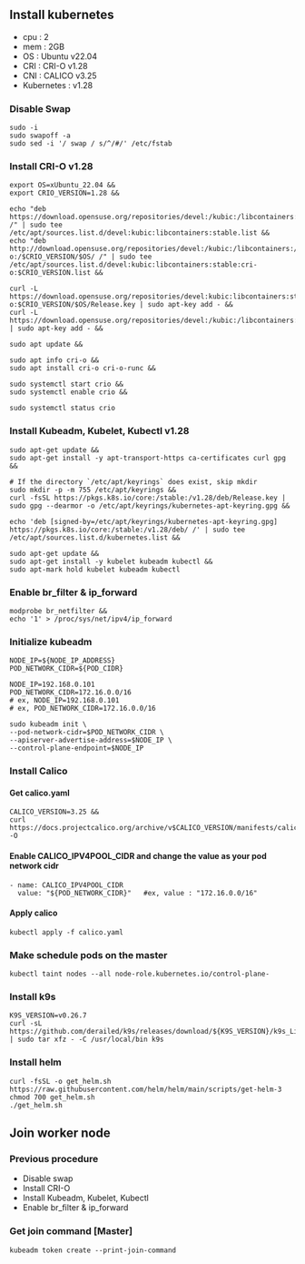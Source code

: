 ## Install kubernetes
- cpu : 2
- mem : 2GB
- OS : Ubuntu v22.04
- CRI : CRI-O  v1.28
- CNI : CALICO v3.25
- Kubernetes : v1.28

### Disable Swap
```
sudo -i
sudo swapoff -a
sudo sed -i '/ swap / s/^/#/' /etc/fstab
```

### Install CRI-O v1.28
```
export OS=xUbuntu_22.04 &&
export CRIO_VERSION=1.28 &&

echo "deb https://download.opensuse.org/repositories/devel:/kubic:/libcontainers:/stable/$OS/ /" | sudo tee /etc/apt/sources.list.d/devel:kubic:libcontainers:stable.list &&
echo "deb http://download.opensuse.org/repositories/devel:/kubic:/libcontainers:/stable:/cri-o:/$CRIO_VERSION/$OS/ /" | sudo tee /etc/apt/sources.list.d/devel:kubic:libcontainers:stable:cri-o:$CRIO_VERSION.list &&

curl -L https://download.opensuse.org/repositories/devel:kubic:libcontainers:stable:cri-o:$CRIO_VERSION/$OS/Release.key | sudo apt-key add - &&
curl -L https://download.opensuse.org/repositories/devel:/kubic:/libcontainers:/stable/$OS/Release.key | sudo apt-key add - &&

sudo apt update &&

sudo apt info cri-o &&
sudo apt install cri-o cri-o-runc &&

sudo systemctl start crio &&
sudo systemctl enable crio &&

sudo systemctl status crio
```

### Install Kubeadm, Kubelet, Kubectl v1.28

```
sudo apt-get update &&
sudo apt-get install -y apt-transport-https ca-certificates curl gpg &&

# If the directory `/etc/apt/keyrings` does exist, skip mkdir
sudo mkdir -p -m 755 /etc/apt/keyrings &&
curl -fsSL https://pkgs.k8s.io/core:/stable:/v1.28/deb/Release.key | sudo gpg --dearmor -o /etc/apt/keyrings/kubernetes-apt-keyring.gpg &&

echo 'deb [signed-by=/etc/apt/keyrings/kubernetes-apt-keyring.gpg] https://pkgs.k8s.io/core:/stable:/v1.28/deb/ /' | sudo tee /etc/apt/sources.list.d/kubernetes.list &&

sudo apt-get update &&
sudo apt-get install -y kubelet kubeadm kubectl &&
sudo apt-mark hold kubelet kubeadm kubectl
```

### Enable br_filter & ip_forward
```
modprobe br_netfilter &&
echo '1' > /proc/sys/net/ipv4/ip_forward
```

### Initialize kubeadm
```
NODE_IP=${NODE_IP_ADDRESS}
POD_NETWORK_CIDR=${POD_CIDR}

NODE_IP=192.168.0.101
POD_NETWORK_CIDR=172.16.0.0/16
# ex, NODE_IP=192.168.0.101
# ex, POD_NETWORK_CIDR=172.16.0.0/16

sudo kubeadm init \
--pod-network-cidr=$POD_NETWORK_CIDR \
--apiserver-advertise-address=$NODE_IP \
--control-plane-endpoint=$NODE_IP
```

### Install Calico

#### Get calico.yaml
```
CALICO_VERSION=3.25 &&
curl https://docs.projectcalico.org/archive/v$CALICO_VERSION/manifests/calico.yaml -O
```

#### Enable CALICO_IPV4POOL_CIDR and change the value as your pod network cidr
```
- name: CALICO_IPV4POOL_CIDR
  value: "${POD_NETWORK_CIDR}"   #ex, value : "172.16.0.0/16"
```

#### Apply calico
```
kubectl apply -f calico.yaml
```

### Make schedule pods on the master
```
kubectl taint nodes --all node-role.kubernetes.io/control-plane-
```

### Install k9s
```
K9S_VERSION=v0.26.7
curl -sL https://github.com/derailed/k9s/releases/download/${K9S_VERSION}/k9s_Linux_x86_64.tar.gz | sudo tar xfz - -C /usr/local/bin k9s
```

### Install helm
```
curl -fsSL -o get_helm.sh https://raw.githubusercontent.com/helm/helm/main/scripts/get-helm-3
chmod 700 get_helm.sh
./get_helm.sh
```

## Join worker node

### Previous procedure
- Disable swap
- Install CRI-O
- Install Kubeadm, Kubelet, Kubectl
- Enable br_filter & ip_forward

### Get join command [Master]
```
kubeadm token create --print-join-command
```
